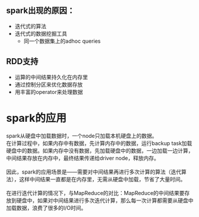 ## spark出现的原因：
- 迭代式的算法
- 迭代式的数据挖掘工具
    - 同一个数据集上的adhoc queries

## RDD支持
- 运算的中间结果持久化在内存里
- 通过控制分区来优化数据存放
- 用丰富的operator来处理数据


# spark的应用

spark从硬盘中加载数据时，一个node只加载本机硬盘上的数据。\
在计算过程中，如果内存中有数据，先计算内存中的数据，运行backup task加载硬盘中的数据。如果内存中没有数据，先加载硬盘中的数据，一边加载一边计算，中间结果存放在内存中，最终结果传递给driver node，释放内存。\
\
因此，spark的应用场景是——需要对中间结果再进行多次计算的算法（迭代算法），这样中间结果一直都是在内存里，无需从硬盘中加载，节省了大量时间。\
\
在进行迭代计算的情况下，与MapReduce的对比：MapReduce的中间结果要存放到硬盘中，如果对中间结果进行多次迭代计算，那么每一次计算都需要从硬盘中加载数据，浪费了很多的I/O时间。

